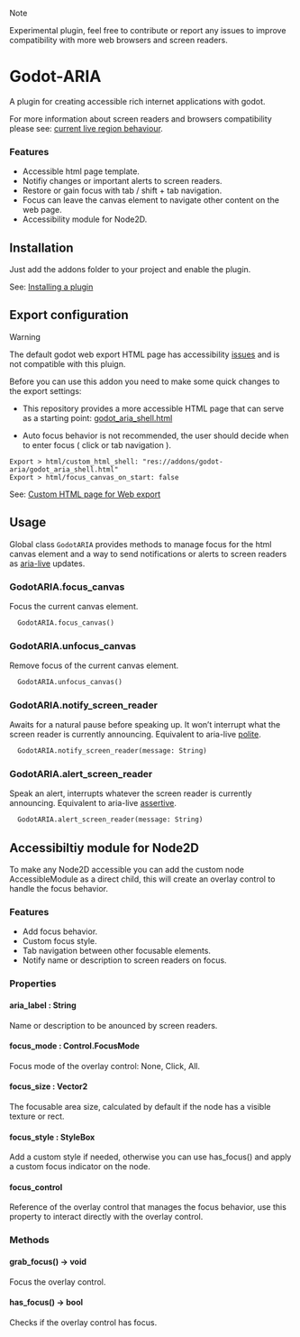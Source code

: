 > [!note]
> Experimental plugin, feel free to contribute or report any issues to improve compatibility with more web browsers and screen readers.

# Godot-ARIA
A plugin for creating accessible rich internet applications with godot.

For more information about screen readers and browsers compatibility please see: [current live region behaviour](https://tetralogical.com/blog/2024/05/01/why-are-my-live-regions-not-working/#current-live-region-behaviour).


### Features
- Accessible html page template.
- Notifiy changes or important alerts to screen readers.
- Restore or gain focus with tab / shift + tab navigation.
- Focus can leave the canvas element to navigate other content on the web page.
- Accessibility module for Node2D.

## Installation
Just add the addons folder to your project and enable the plugin.

See: [Installing a plugin](https://docs.godotengine.org/en/stable/tutorials/plugins/editor/installing_plugins.html#installing-a-plugin)

## Export configuration
> [!warning]
> The default godot web export HTML page has accessibility [issues](https://github.com/btzr-io/godot-aria/issues/4) and is not compatible with this pluign.

Before you can use this addon you need to make some quick changes to the export settings:

- This repository provides a more accessible HTML page that can serve as a starting point: [godot_aria_shell.html](https://github.com/btzr-io/godot-aria/blob/main/addons/godot-aria/godot_aria_shell.html)

- Auto focus behavior is not recommended, the user should decide when to enter focus ( click or tab navigation ).
  
```shell
Export > html/custom_html_shell: "res://addons/godot-aria/godot_aria_shell.html"
Export > html/focus_canvas_on_start: false
```

See: [Custom HTML page for Web export](https://docs.godotengine.org/en/stable/tutorials/platform/web/customizing_html5_shell.html#custom-html-page-for-web-export)

## Usage
Global class `GodotARIA` provides methods to manage focus for the html canvas element and a way to send notifications or alerts to screen readers as [aria-live](https://developer.mozilla.org/en-US/docs/Web/Accessibility/ARIA/Attributes/aria-live) updates.
### GodotARIA.focus_canvas
Focus the current canvas element.
```py
  GodotARIA.focus_canvas()
```

### GodotARIA.unfocus_canvas
Remove focus of the current canvas element.
```py
  GodotARIA.unfocus_canvas()
```

### GodotARIA.notify_screen_reader
Awaits for a natural pause before speaking up. It won’t interrupt what the screen reader is currently announcing. Equivalent to aria-live [polite](https://developer.mozilla.org/en-US/docs/Web/Accessibility/ARIA/Attributes/aria-live#polite).
```py
  GodotARIA.notify_screen_reader(message: String)
```

### GodotARIA.alert_screen_reader
Speak an alert, interrupts whatever the screen reader is currently announcing. Equivalent to aria-live [assertive](https://developer.mozilla.org/en-US/docs/Web/Accessibility/ARIA/Attributes/aria-live#assertive).
```py
  GodotARIA.alert_screen_reader(message: String)
```

## Accessibiltiy module for Node2D
To make any Node2D accessible you can add the custom node AccessibleModule as a direct child, this will create an overlay control to handle the focus behavior.

### Features
- Add focus behavior.
- Custom focus style.
- Tab navigation between other focusable elements.
- Notify name or description to screen readers on focus.

### Properties
#### aria_label : String
Name or description to be anounced by screen readers.

#### focus_mode : Control.FocusMode
Focus mode of the overlay control: None, Click, All.

#### focus_size : Vector2
The focusable area size, calculated by default if the node has a visible texture or rect.

#### focus_style : StyleBox
Add a custom style if needed, otherwise you can use has_focus() and apply a custom focus indicator on the node.

#### focus_control
Reference of the overlay control that manages the focus behavior, use this property to interact directly with the overlay control.

### Methods

#### grab_focus() -> void
Focus the overlay control.

#### has_focus() -> bool
Checks if the overlay control has focus.
